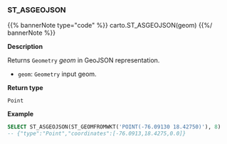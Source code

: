 ### ST_ASGEOJSON

{{% bannerNote type="code" %}}
carto.ST_ASGEOJSON(geom)
{{%/ bannerNote %}}

**Description**

Returns `Geometry` _geom_ in GeoJSON representation.

* `geom`: `Geometry` input geom.

**Return type**

`Point`

**Example**

```sql
SELECT ST_ASGEOJSON(ST_GEOMFROMWKT('POINT(-76.09130 18.42750)'), 8)
-- {"type":"Point","coordinates":[-76.0913,18.4275,0.0]}
```
